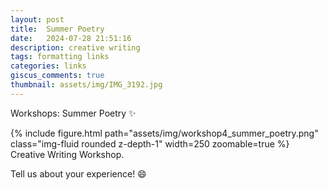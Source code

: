 ```yaml
---
layout: post
title:  Summer Poetry
date:   2024-07-28 21:51:16
description: creative writing
tags: formatting links
categories: links
giscus_comments: true
thumbnail: assets/img/IMG_3192.jpg
---
```

Workshops: Summer Poetry :sparkles:

<div class="row mt-3">
    <div class="col-sm mt-3 mt-md-0">
        {% include figure.html path="assets/img/workshop4_summer_poetry.png" class="img-fluid rounded z-depth-1" width=250 zoomable=true %}
    </div>
</div>

<div class="caption">
    Creative Writing Workshop.
</div>

Tell us about your experience! :smile: